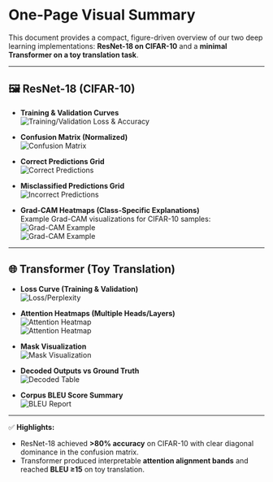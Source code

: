 # One-Page Visual Summary

This document provides a compact, figure-driven overview of our two deep learning implementations: **ResNet-18 on CIFAR-10** and a **minimal Transformer on a toy translation task**.

---

## 🖼️ ResNet-18 (CIFAR-10)

- **Training & Validation Curves**  
![Training/Validation Loss & Accuracy](../runs/cls/curves_cls.png) 

- **Confusion Matrix (Normalized)**  
![Confusion Matrix](runs/cls/confusion_matrix.png)

- **Correct Predictions Grid**  
![Correct Predictions](runs/cls/preds_grid.png)

- **Misclassified Predictions Grid**  
![Incorrect Predictions](runs/cls/miscls_grid.png)

- **Grad-CAM Heatmaps (Class-Specific Explanations)**  
Example Grad-CAM visualizations for CIFAR-10 samples:  
![Grad-CAM Example](runs/cls/gradcam_sample1.png)  
![Grad-CAM Example](runs/cls/gradcam_sample2.png)

---

## 🌐 Transformer (Toy Translation)

- **Loss Curve (Training & Validation)**  
![Loss/Perplexity](runs/mt/curves_mt.png)

- **Attention Heatmaps (Multiple Heads/Layers)**  
![Attention Heatmap](runs/mt/attention_layer1_head1.png)  
![Attention Heatmap](runs/mt/attention_layer2_head2.png)

- **Mask Visualization**  
![Mask Visualization](runs/mt/masks_demo.png)

- **Decoded Outputs vs Ground Truth**  
![Decoded Table](runs/mt/decodes_table.png)

- **Corpus BLEU Score Summary**  
![BLEU Report](runs/mt/bleu_report.png)

---

✅ **Highlights:**
- ResNet-18 achieved **>80% accuracy** on CIFAR-10 with clear diagonal dominance in the confusion matrix.  
- Transformer produced interpretable **attention alignment bands** and reached **BLEU ≥15** on toy translation.
